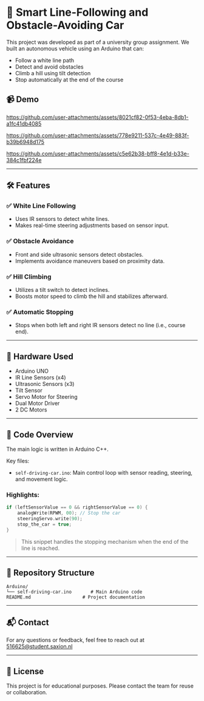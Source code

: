 # 🚗 Smart Line-Following and Obstacle-Avoiding Car

This project was developed as part of a university group assignment. We built an autonomous vehicle using an Arduino that can:

- Follow a white line path  
- Detect and avoid obstacles  
- Climb a hill using tilt detection  
- Stop automatically at the end of the course  

## 📹 Demo


https://github.com/user-attachments/assets/8021cf82-0f53-4eba-8db1-a1fc41db4085

https://github.com/user-attachments/assets/778e9211-537c-4e49-883f-b39b6948d175

https://github.com/user-attachments/assets/c5e62b38-bff8-4e1d-b33e-384c1fbf224e

---

## 🛠 Features

### ✅ White Line Following
- Uses IR sensors to detect white lines.
- Makes real-time steering adjustments based on sensor input.

### ✅ Obstacle Avoidance
- Front and side ultrasonic sensors detect obstacles.
- Implements avoidance maneuvers based on proximity data.

### ✅ Hill Climbing
- Utilizes a tilt switch to detect inclines.
- Boosts motor speed to climb the hill and stabilizes afterward.

### ✅ Automatic Stopping
- Stops when both left and right IR sensors detect no line (i.e., course end).

---

## 🔧 Hardware Used

- Arduino UNO  
- IR Line Sensors (x4)  
- Ultrasonic Sensors (x3)  
- Tilt Sensor  
- Servo Motor for Steering  
- Dual Motor Driver  
- 2 DC Motors  

---

## 📄 Code Overview

The main logic is written in Arduino C++.

Key files:  
- `self-driving-car.ino`: Main control loop with sensor reading, steering, and movement logic.

### Highlights:

```cpp
if (leftSensorValue == 0 && rightSensorValue == 0) {
    analogWrite(RPWM, 00); // Stop the car
    steeringServo.write(90);
    stop_the_car = true;
}
```

> This snippet handles the stopping mechanism when the end of the line is reached.

---

## 📁 Repository Structure

```
Arduino/
└── self-driving-car.ino       # Main Arduino code
README.md                   # Project documentation
```

---

## 📬 Contact

For any questions or feedback, feel free to reach out at [516625@student.saxion.nl](mailto:516625@student.saxion.nl)

---

## 📜 License

This project is for educational purposes. Please contact the team for reuse or collaboration.

